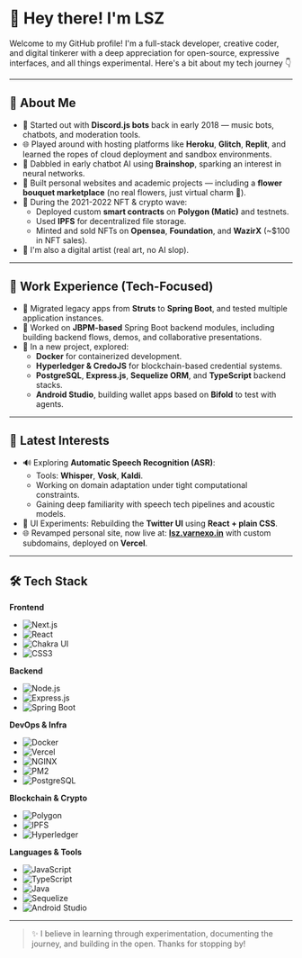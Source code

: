 # 👋 Hey there! I'm LSZ

Welcome to my GitHub profile! I'm a full-stack developer, creative coder, and digital tinkerer with a deep appreciation for open-source, expressive interfaces, and all things experimental. Here's a bit about my tech journey 👇

---

## 🚀 About Me

- 🧠 Started out with **Discord.js bots** back in early 2018 — music bots, chatbots, and moderation tools.
- 🌐 Played around with hosting platforms like **Heroku**, **Glitch**, **Replit**, and learned the ropes of cloud deployment and sandbox environments.
- 🤖 Dabbled in early chatbot AI using **Brainshop**, sparking an interest in neural networks.
- 🛒 Built personal websites and academic projects — including a **flower bouquet marketplace** (no real flowers, just virtual charm 💐).
- 🧬 During the 2021-2022 NFT & crypto wave:
  - Deployed custom **smart contracts** on **Polygon (Matic)** and testnets.
  - Used **IPFS** for decentralized file storage.
  - Minted and sold NFTs on **Opensea**, **Foundation**, and **WazirX** (~$100 in NFT sales).
- 🎨 I'm also a digital artist (real art, no AI slop).

---

## 💼 Work Experience (Tech-Focused)

- 🔧 Migrated legacy apps from **Struts** to **Spring Boot**, and tested multiple application instances.
- 🧩 Worked on **JBPM-based** Spring Boot backend modules, including building backend flows, demos, and collaborative presentations.
- 🐳 In a new project, explored:
  - **Docker** for containerized development.
  - **Hyperledger & CredoJS** for blockchain-based credential systems.
  - **PostgreSQL**, **Express.js**, **Sequelize ORM**, and **TypeScript** backend stacks.
  - **Android Studio**, building wallet apps based on **Bifold** to test with agents.

---

## 🧪 Latest Interests

- 🔊 Exploring **Automatic Speech Recognition (ASR)**:
  - Tools: **Whisper**, **Vosk**, **Kaldi**.
  - Working on domain adaptation under tight computational constraints.
  - Gaining deep familiarity with speech tech pipelines and acoustic models.
- 🎨 UI Experiments: Rebuilding the **Twitter UI** using **React + plain CSS**.
- 🌐 Revamped personal site, now live at: **[lsz.varnexo.in](https://lsz.varnexo.in)** with custom subdomains, deployed on **Vercel**.

---

## 🛠️ Tech Stack

**Frontend**
- ![Next.js](https://img.shields.io/badge/-Next.js-black?style=flat-square&logo=next.js)
- ![React](https://img.shields.io/badge/-React-blue?style=flat-square&logo=react)
- ![Chakra UI](https://img.shields.io/badge/-Chakra%20UI-teal?style=flat-square&logo=chakraui)
- ![CSS3](https://img.shields.io/badge/-CSS3-1572B6?style=flat-square&logo=css3)

**Backend**
- ![Node.js](https://img.shields.io/badge/-Node.js-339933?style=flat-square&logo=node.js)
- ![Express.js](https://img.shields.io/badge/-Express.js-black?style=flat-square&logo=express)
- ![Spring Boot](https://img.shields.io/badge/-Spring%20Boot-6DB33F?style=flat-square&logo=springboot)

**DevOps & Infra**
- ![Docker](https://img.shields.io/badge/-Docker-2496ED?style=flat-square&logo=docker)
- ![Vercel](https://img.shields.io/badge/-Vercel-black?style=flat-square&logo=vercel)
- ![NGINX](https://img.shields.io/badge/-NGINX-009639?style=flat-square&logo=nginx)
- ![PM2](https://img.shields.io/badge/-PM2-2B037A?style=flat-square&logo=pm2)
- ![PostgreSQL](https://img.shields.io/badge/-PostgreSQL-336791?style=flat-square&logo=postgresql)

**Blockchain & Crypto**
- ![Polygon](https://img.shields.io/badge/-Polygon-8247e5?style=flat-square&logo=polygon)
- ![IPFS](https://img.shields.io/badge/-IPFS-65C2CB?style=flat-square&logo=ipfs)
- ![Hyperledger](https://img.shields.io/badge/-Hyperledger-2A5D84?style=flat-square&logo=hyperledger)

**Languages & Tools**
- ![JavaScript](https://img.shields.io/badge/-JavaScript-F7DF1E?style=flat-square&logo=javascript)
- ![TypeScript](https://img.shields.io/badge/-TypeScript-3178c6?style=flat-square&logo=typescript)
- ![Java](https://img.shields.io/badge/-Java-007396?style=flat-square&logo=java)
- ![Sequelize](https://img.shields.io/badge/-Sequelize-52B0E7?style=flat-square&logo=sequelize)
- ![Android Studio](https://img.shields.io/badge/-Android%20Studio-3DDC84?style=flat-square&logo=android-studio)

---

> ✨ I believe in learning through experimentation, documenting the journey, and building in the open. Thanks for stopping by!

